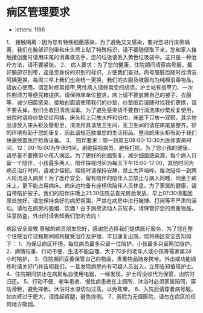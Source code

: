 # 病区管理要求
* letters: 1186
   
1、   接触隔离：因为您有特殊细菌感染，为了避免交叉感染，要对您进行床旁隔离，我们在腕部识别带和床头牌上贴了特殊标识，请不要随便取下来，您和家人接触接创面时请用床尾的消毒液洗手，您的垃圾请丢入黄色垃圾袋中。这只是一种治疗方法，请不要紧张。
2、   病人要求：为了您的健康，住院期间请穿病号服，戴好腕部识别带，这是您身份的识别的标识，方便我们查对。病号服脏后随时找清洁阿姨更换，每周三早上我们也会统一更换，我们的衣服及被服均为纯棉消毒物品，请放心使用。请定时修剪指甲,男性病人请修剪您的胡须，护士站有指甲刀、一次性剃须刀等便民箱提供。请保持床单位整洁，床上请不要放置自己的被子、衣服等，减少细菌感染，接触创面请使用我们的纱垫，纱垫脏后请随时找我们更换，请不要丢掉，我们会收回清洗消毒。为了避免感染请不要自行清洗床纱垫反复使用，出院时请将纱垫交给阿姨，床头柜上只放水杯和纸巾，床底下只放一双鞋，其余物品请放入床头柜及壁柜里，清洗用具请放卫生间，无卫生间的请在床尾放整齐。好的环境有助于您的康复，因此请规范放置您的生活用品。整洁的床头柜有助于我们快速放置医疗抢救设备。
3、   陪伴要求：周一到周五08:00-10:30为医师查房时间，12：00-15:00为午休时间，谢绝探视病员，避免打扰。为了您小孩的健康，请尽量不要携带小孩入病区。为了更好的创面恢复，减少细菌感染源，每个病人只留一个陪伴，小孩最多两人，陪伴探视时间为每天下午15:00-17:00，其他时间为病员治疗时间，请减少探视。探视时请保持安静，禁止大声喧哗，每次陪伴一到两人轮流进入病房！为了医疗安全，留有陪伴的陪伴人员禁止与病人同睡、同坐于病床上，更不能占用病床。病床边均备有座椅供陪伴人员休息。为了家属的健康，请自带陪护被子。我们的陪伴床晚上21:30住院总查完房后发放，早上07:30请推回原处放好，请您保持良好的病房氛围，严禁在病房中进行赌博、打闹等不严肃的活动。请勿在病房内吸烟、饮酒！由于病房流动人员较多，请保管好您的贵重物品，注意防盗，外出时请告知我们您的去向！

病区安全宣教
尊敬的病员朋友您好，感谢您选择我们提供医疗服务，为了您在整个住院治疗过程期间顺利接受治疗及护理，早日康复出院。现将病区安全告知如下：
1、为保证病区环境，每位病员最多只留一位陪护，小孩最多只留两位陪护。
2、病情较重、行动不便、生活不能自理、大于70岁的老年人或小孩等需家属24小时陪护。
3、住院期间妥善保管自己的物品，贵重物品随身携带。外出或功能锻炼时请关好门并告知我们，一旦发现病房内有可疑人员出入，立即告知值班护士。
4、住院期间禁止在病房私自使用电器，一经发现，护士将没收代为保管，出院时归还。
5、行动不便、老年患者、慢性病患者在上厕所、沐浴时必须家属陪同，穿防滑鞋，避免摔倒。沐浴时水温切勿过高，以免眩晕。
6、入院后请穿着病号服。如衣裤过于肥大，请挽起裤腿，避免摔倒。
7、我院为无烟医院，请勿在病区的任何地方吸烟。







